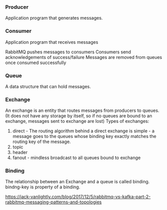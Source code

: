 
### Producer

Application program that generates messages.

### Consumer

Application program that receives messages

RabbitMQ pushes messages to consumers
Consumers send acknowledgements of success/failure
Messages are removed from queues once consumed successfully

### Queue

A data structure that can hold messages.

### Exchange

An exchange is an entity that routes messages from producers to queues. (It does not have any storage by itself, so if no queues are bound to an exchange,
messages sent to exchange are lost)
Types of exchanges:
1. direct - The routing algorithm behind a direct exchange is simple - a message goes to the queues whose binding key exactly matches the routing key of the message.
2. topic
3. header
4. fanout - mindless broadcast to all queues bound to exchange

### Binding

The relationship between an Exchange and a queue is called binding.
bindng-key is property of a binding.

https://jack-vanlightly.com/blog/2017/12/5/rabbitmq-vs-kafka-part-2-rabbitmq-messaging-patterns-and-topologies
